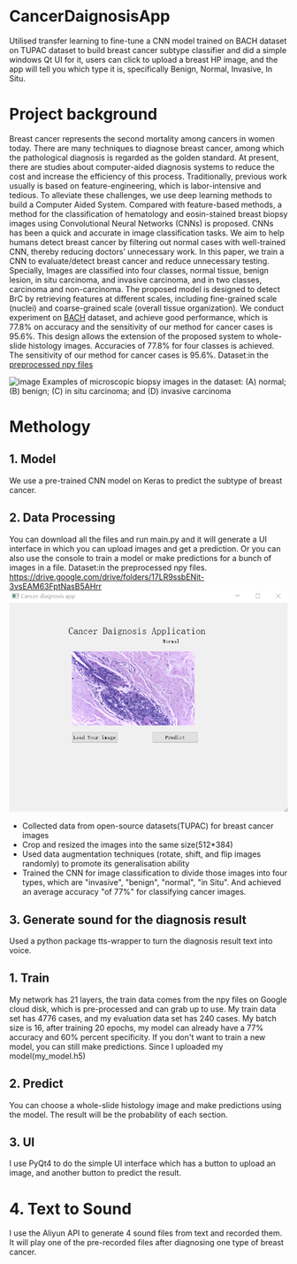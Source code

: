 # CancerDaignosisApp
Utilised transfer learning to fine-tune a CNN model trained on BACH dataset on TUPAC dataset to build breast cancer subtype classifier and did a simple windows Qt UI for it, users can click to upload a breast HP image, and the app will tell you which type it is, specifically Benign, Normal, Invasive, In Situ.

# Project background
Breast cancer represents the second mortality among cancers in women today. There are many techniques to diagnose breast cancer, among which the pathological diagnosis is regarded as the golden standard. At present, there are studies about computer-aided diagnosis systems to reduce the cost and increase the efficiency of this process. Traditionally, previous work usually is based on feature-engineering, which is labor-intensive and tedious. To alleviate these challenges, we use deep learning methods to build a Computer Aided System. Compared with feature-based methods, a method for the classification of hematology and eosin-stained breast biopsy images using Convolutional Neural Networks (CNNs) is proposed. CNNs has been a quick and accurate in image classification tasks. We aim to help humans detect breast cancer by filtering out normal cases with well-trained CNN, thereby reducing doctors’ unnecessary work. In this paper, we train a CNN to evaluate/detect breast cancer and reduce unnecessary testing. Specially, Images are classified into four classes, normal tissue, benign lesion, in situ carcinoma, and invasive carcinoma, and in two classes, carcinoma and non-carcinoma. The proposed model is designed to detect BrC by retrieving features at different scales, including fine-grained scale (nuclei) and coarse-grained scale (overall tissue organization). We conduct experiment on [BACH](https://zenodo.org/record/3632035) dataset, and achieve good performance, which is 77.8% on accuracy and the sensitivity of our method for cancer cases is 95.6%. This design allows the extension of the proposed system to whole-slide histology images. Accuracies of 77.8% for four classes is achieved. The sensitivity of our method for cancer cases is 95.6%.
Dataset:in the [preprocessed npy files](https://drive.google.com/drive/folders/17LR9ssbENit-3vsEAM63FptNasB5AHrr)

![image](https://github.com/WideSu/CancerDaignosisApp/assets/44923423/4c90a55f-1fd6-4aaf-ac9a-ee3da27c1b0d)
Examples of microscopic biopsy images in the dataset: (A) normal; (B) benign; (C) in situ carcinoma; and (D) invasive carcinoma 
# Methology
## 1. Model
We use a pre-trained CNN model on Keras to predict the subtype of breast cancer.

## 2. Data Processing
You can download all the files and run main.py and it will generate a UI interface in which you can upload images and get a prediction.
Or you can also use the console to train a model or make predictions for a bunch of images in a file.
Dataset:in the preprocessed npy files.
https://drive.google.com/drive/folders/17LR9ssbENit-3vsEAM63FptNasB5AHrr
![alt text](https://github.com/WideSu/CancerDaignosisApp/blob/main/cancer%20diagnosis%20app.gif)

- Collected data from open-source datasets(TUPAC) for breast cancer images
- Crop and resized the images into the same size(512*384)
- Used data augmentation techniques (rotate, shift, and flip images randomly) to promote its generalisation ability
- Trained the CNN for image classification to divide those images into four types, which are "invasive", "benign", "normal", "in Situ". And achieved an average accuracy "of 77%" for classifying cancer images.

## 3. Generate sound for the diagnosis result
Used a python package tts-wrapper to turn the diagnosis result text into voice.
## 1. Train
My network has 21 layers, the train data comes from the npy files on Google cloud disk, which is pre-processed and can grab up to use. My train data set has 4776 cases, and my evaluation data set has 240 cases. My batch size is 16, after training 20 epochs, my model can already have a 77% accuracy and 60% percent specificity. 
If you don't want to train a new model, you can still make predictions. Since I uploaded my model(my_model.h5)
## 2. Predict
You can choose a whole-slide histology image and make predictions using the model. The result will be the probability of each section.
## 3. UI
I use PyQt4 to do the simple UI interface which has a button to upload an image, and another button to predict the result.
# 4. Text to Sound
I use the Aliyun API to generate 4 sound files from text and recorded them. It will play one of the pre-recorded files after diagnosing one type of breast cancer.
